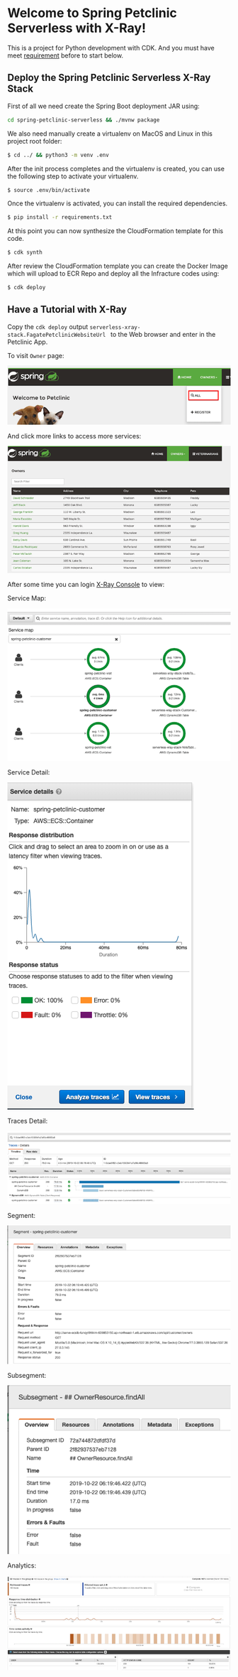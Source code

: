 
# Welcome to Spring Petclinic Serverless with X-Ray!

This is a project for Python development with CDK. And you must have meet [requirement](../README.md#prerequisites) before to start below.

## Deploy the Spring Petclinic Serverless X-Ray Stack

First of all we need create the Spring Boot deployment JAR using:

```bash
cd spring-petclinic-serverless && ./mvnw package
```

We also need manually create a virtualenv on MacOS and Linux in this project root folder:

```bash
$ cd ../ && python3 -m venv .env
```

After the init process completes and the virtualenv is created, you can use the following
step to activate your virtualenv.

```bash
$ source .env/bin/activate
```

Once the virtualenv is activated, you can install the required dependencies.

```bash
$ pip install -r requirements.txt
```

At this point you can now synthesize the CloudFormation template for this code.

```bash
$ cdk synth
```

After review the CloudFormation template you can create the Docker Image which will upload to ECR Repo and deploy all the Infracture codes using:

```bash
$ cdk deploy
```

## Have a Tutorial with X-Ray

Copy the `cdk deploy` output `serverless-xray-stack.FagatePetclinicWebsiteUrl ` to the Web browser and enter in the Petclinic App.

To visit `Owner` page:

![](images/1.png)

And click more links to access more services:

![](images/2.png)

After some time you can login [X-Ray Console](https://console.aws.amazon.com/xray/home) to view:

Service Map:

![](images/3.png)

Service Detail:

![](images/4.png)

Traces Detail:

![](images/5.png)

Segment:

![](images/6.png)

Subsegment:

![](images/7.png)

Analytics:

![](images/8.png)